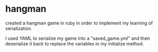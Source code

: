# hangman

created a hangman game in ruby in order to implement my learning of serialization.

I used YAML to serialize my game into a "saved_game.yml" and then deserialize it back to replace the variables in my initialize method.